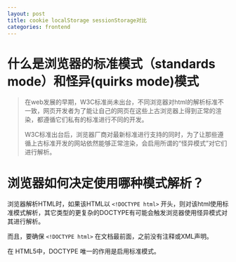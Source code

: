 ```yaml
---
layout: post
title: cookie localStorage sessionStorage对比
categories: frontend
---
```


# 什么是浏览器的标准模式（standards mode）和怪异(quirks mode)模式

> 在web发展的早期，W3C标准尚未出台，不同浏览器对html的解析标准不一致，网页开发者为了能让自己的网页在这些上古浏览器上得到正常的渲染，都遵循它们私有的标准进行不同的开发。
> 
> W3C标准出台后，浏览器厂商对最新标准进行支持的同时，为了让那些遵循上古标准开发的网站依然能够正常渲染，会启用所谓的“怪异模式”对它们进行解析。

# 浏览器如何决定使用哪种模式解析？

浏览器解析HTML时，如果该HTML以 `<!DOCTYPE html>` 开头，则对该html使用标准模式解析，其它类型的更复杂的DOCTYPE有可能会触发浏览器使用怪异模式对其进行解析。

而且，要确保 `<!DOCTYPE html>` 在文档最前面，之前没有注释或XML声明。

在 HTML5中，DOCTYPE 唯一的作用是启用标准模式。